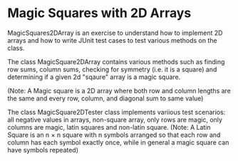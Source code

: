 # Magic Squares with 2D Arrays

MagicSquares2DArray is an exercise to understand how to implement 2D arrays and how to write JUnit test cases to test various methods on the class. 

The class MagicSquare2DArray contains various methods such as finding row sums, column sums, checking for symmetry (i.e. it is a square) and determining if a given 2d "sqaure" array is a magic square. 

(Note: A Magic square is a 2D array where both row and column lengths are the same and every row, column, and diagonal sum to same value)

The class MagicSquare2DTester class implements variious test scenarios: all negative values in arrays, non-square array, only rows are magic, only columns are magic, latin squares and non-latin square.
(Note: A Latin Square is an n × n square with n symbols arranged so that each row and column has each symbol exactly once, while in general a magic square can have symbols repeated)
